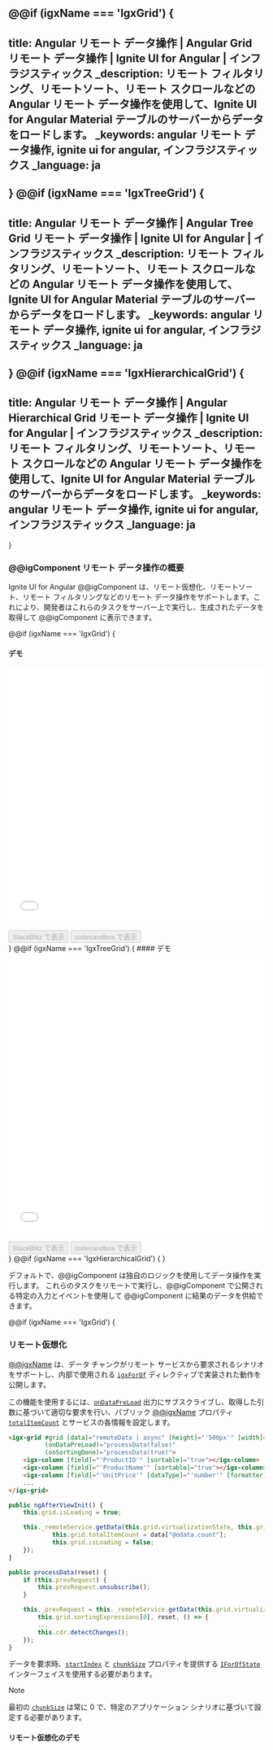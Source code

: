 @@if (igxName === 'IgxGrid') {
---
title: Angular リモート データ操作 | Angular Grid リモート データ操作 | Ignite UI for Angular | インフラジスティックス
_description: リモート フィルタリング、リモートソート、リモート スクロールなどの Angular リモート データ操作を使用して、Ignite UI for Angular Material テーブルのサーバーからデータをロードします。
_keywords: angular リモート データ操作, ignite ui for angular, インフラジスティックス
_language: ja
---
}
@@if (igxName === 'IgxTreeGrid') {
---
title: Angular リモート データ操作 | Angular Tree Grid リモート データ操作 | Ignite UI for Angular | インフラジスティックス
_description: リモート フィルタリング、リモートソート、リモート スクロールなどの Angular リモート データ操作を使用して、Ignite UI for Angular Material テーブルのサーバーからデータをロードします。
_keywords: angular リモート データ操作, ignite ui for angular, インフラジスティックス
_language: ja
---
}
@@if (igxName === 'IgxHierarchicalGrid') {
---
title: Angular リモート データ操作 | Angular Hierarchical Grid リモート データ操作 | Ignite UI for Angular | インフラジスティックス
_description: リモート フィルタリング、リモートソート、リモート スクロールなどの Angular リモート データ操作を使用して、Ignite UI for Angular Material テーブルのサーバーからデータをロードします。
_keywords: angular リモート データ操作, ignite ui for angular, インフラジスティックス
_language: ja
---
}

### @@igComponent リモート データ操作の概要

Ignite UI for Angular @@igComponent は、リモート仮想化、リモートソート、リモート フィルタリングなどのリモート データ操作をサポートします。これにより、開発者はこれらのタスクをサーバー上で実行し、生成されたデータを取得して @@igComponent に表示できます。

@@if (igxName === 'IgxGrid') {
#### デモ

<div class="sample-container loading" style="height:500px">
    <iframe id="grid-remote-scenarios-iframe" src='{environment:demosBaseUrl}/grid/grid-remote-filtering' width="100%" height="100%" seamless frameborder="0" onload="onSampleIframeContentLoaded(this);"></iframe>
</div>
<br/>
<div>
<button data-localize="stackblitz" disabled class="stackblitz-btn" data-iframe-id="grid-remote-scenarios-iframe" data-demos-base-url="{environment:demosBaseUrl}">StackBlitz で表示</button>
<button data-localize="codesandbox" disabled class="codesandbox-btn" data-iframe-id="grid-remote-scenarios-iframe" data-demos-base-url="{environment:demosBaseUrl}">codesandbox で表示</button>
</div>
}
@@if (igxName === 'IgxTreeGrid') {
#### デモ

<div class="sample-container loading" style="height:550px">
    <iframe id="treegrid-remotefiltering-iframe" src='{environment:demosBaseUrl}/tree-grid/treegrid-remote-filtering' width="100%" height="100%" seamless frameborder="0" onload="onSampleIframeContentLoaded(this);"></iframe>
</div>
<br/>
<div>
<button data-localize="stackblitz" disabled class="stackblitz-btn" data-iframe-id="treegrid-remotefiltering-iframe" data-demos-base-url="{environment:demosBaseUrl}">StackBlitz で表示</button>
<button data-localize="codesandbox" disabled class="codesandbox-btn" data-iframe-id="treegrid-remotefiltering-iframe" data-demos-base-url="{environment:demosBaseUrl}">codesandbox で表示</button>
</div>
<div class="divider--half"></div>
}
@@if (igxName === 'IgxHierarchicalGrid') {
 <!-- TODO -->
}

デフォルトで、@@igComponent は独自のロジックを使用してデータ操作を実行します。
これらのタスクをリモートで実行し、@@igComponent で公開される特定の入力とイベントを使用して @@igComponent に結果のデータを供給できます。

@@if (igxName === 'IgxGrid') {
### リモート仮想化

[@@igxName]({environment:angularApiUrl}/classes/@@igTypeDoc.html) は、データ チャンクがリモート サービスから要求されるシナリオをサポートし、内部で使用される [`igxForOf`]({environment:angularApiUrl}/classes/igxforofdirective.html) ディレクティブで実装された動作を公開します。

この機能を使用するには、[`onDataPreLoad`]({environment:angularApiUrl}/classes/@@igTypeDoc.html#ondatapreload) 出力にサブスクライブし、取得した引数に基づいて適切な要求を行い、パブリック [@@igxName]({environment:angularApiUrl}/classes/@@igTypeDoc.html) プロパティ [`totalItemCount`]({environment:angularApiUrl}/classes/@@igTypeDoc.html#totalitemcount) とサービスの各情報を設定します。

```html
<igx-grid #grid [data]="remoteData | async" [height]="'500px'" [width]="'100%'" [autoGenerate]='false'
          (onDataPreLoad)="processData(false)"
          (onSortingDone)="processData(true)">
    <igx-column [field]="'ProductID'" [sortable]="true"></igx-column>
    <igx-column [field]="'ProductName'" [sortable]="true"></igx-column>
    <igx-column [field]="'UnitPrice'" [dataType]="'number'" [formatter]="formatCurrency" [sortable]="true"></igx-column>
    ...
</igx-grid>
```

```typescript
public ngAfterViewInit() {
    this.grid.isLoading = true;

    this._remoteService.getData(this.grid.virtualizationState, this.grid.sortingExpressions[0], true, (data) => {
            this.grid.totalItemCount = data["@odata.count"];
            this.grid.isLoading = false;
    });
}

public processData(reset) {
    if (this.prevRequest) {
        this.prevRequest.unsubscribe();
    }

    this._prevRequest = this._remoteService.getData(this.grid.virtualizationState,
        this.grid.sortingExpressions[0], reset, () => {
        ...
        this.cdr.detectChanges();
    });
}
```

データを要求時、[`startIndex`]({environment:angularApiUrl}/interfaces/iforofstate.html#startindex) と [`chunkSize`]({environment:angularApiUrl}/interfaces/iforofstate.html#chunksize) プロパティを提供する [`IForOfState`]({environment:angularApiUrl}/interfaces/iforofstate.html) インターフェイスを使用する必要があります。

>[!NOTE]
>最初の [`chunkSize`]({environment:angularApiUrl}/interfaces/iforofstate.html#chunksize) は常に 0 で、特定のアプリケーション シナリオに基づいて設定する必要があります。

#### リモート仮想化のデモ

<div class="sample-container loading" style="height:550px">
    <iframe id="grid-sample-4-iframe" data-src='{environment:demosBaseUrl}/grid/grid-sample-4' width="100%" height="100%" seamless frameBorder="0" class="lazyload" onload="onSampleIframeContentLoaded(this);"></iframe>
</div>
<br/>
<div>
<button data-localize="stackblitz" disabled class="stackblitz-btn" data-iframe-id="grid-sample-4-iframe" data-demos-base-url="{environment:demosBaseUrl}">StackBlitz で表示</button>
<button data-localize="codesandbox" disabled class="codesandbox-btn" data-iframe-id="grid-sample-4-iframe" data-demos-base-url="{environment:demosBaseUrl}">codesandbox で表示</button>
</div>

#### 無限スクロール

 エンドポイントからデータを分割して取得するシナリオの一般的なデザインは、無限スクロールです。データ グリッドの場合、エンドユーザーが一番下までスクロールすることによってトリガーされたロードデータが連続的に増加します。次の段落では、利用可能な API を使用して、`IgxGrid` で無限スクロールを簡単に実現する方法を説明します。

無限スクロールを実装するには、データを分割してフェッチする必要があります。すでにフェッチされたデータはローカルに保存し、チャンクの長さおよび数を決定する必要があります。また、グリッドで最後に表示されるデータ行インデックスを追跡する必要があります。このように、`startIndex` と `chunkSize` プロパティを使用して、ユーザーが上にスクロールして既にフェッチしたデータを表示するか、下にスクロールしてエンドポイントからさらにデータをフェッチする必要があるかを決定できます。

最初に、データの最初のチャンクをフェッチするために `ngAfterViewInit` ライフサイクル フックを使用します。`totalItemCount` プロパティはグリッドがスクロールバーのサイズを正しく設定できるために重要です。

```typescript
public ngAfterViewInit() {
    ...
    this._remoteService.loadDataForPage(this.page, this.pageSize, (request) => {
        if (request.data) {
            this.grid.totalItemCount = this.page * this.pageSize;
            this.grid.data = this._remoteService.getCachedData({startIndex: 0, chunkSize: 10});
            this.totalItems = request.data["@odata.count"];
            this.totalPageCount = Math.ceil(this.totalItems / this.pageSize);
            this.grid.isLoading = false;
        }
    });
    ...
}
```

さらに、`onDataPreLoad` 出力にサブスクライブする必要があります。これにより、グリッドが現在ロードされているものではなく、異なるチャンクを表示しようとするときに必要なデータを提供できます。イベント ハンドラーで、ローカルに既にキャッシュされている新しいデータをフェッチするか、データを返すかを決定する必要があります。

```typescript
public handlePreLoad() {
    const isLastChunk = this.grid.totalItemCount ===
                        this.grid.virtualizationState.startIndex + this.grid.virtualizationState.chunkSize;
    // when last chunk reached load another page of data
    if (isLastChunk) {
        if (this.totalPageCount === this.page) {
            this.grid.data = this._remoteService.getCachedData(this.grid.virtualizationState);
            return;
        }
        this.page++;
        this.grid.isLoading = true;
        this._remoteService.loadDataForPage(this.page, this.pageSize, (request) => {
            if (request.data) {
                this.grid.totalItemCount = Math.min(this.page * this.pageSize, this.totalItems);
                this.grid.data = this._remoteService.getCachedData(this.grid.virtualizationState);
                this.grid.isLoading = false;
            }
        });
    } else {
        this.grid.data = this._remoteService.getCachedData(this.grid.virtualizationState);
    }
}
```


#### 無限スクロールのデモ
<div class="sample-container loading" style="height:510px">
    <iframe id="grid-sample-5-iframe" data-src='{environment:demosBaseUrl}/grid/grid-sample-5' width="100%" height="100%" seamless frameBorder="0" class="lazyload" onload="onSampleIframeContentLoaded(this);"></iframe>
</div>
<br/>
<div>
<button data-localize="stackblitz" disabled class="stackblitz-btn" data-iframe-id="grid-sample-5-iframe" data-demos-base-url="{environment:demosBaseUrl}">StackBlitz で表示</button>
<button data-localize="codesandbox" disabled class="codesandbox-btn" data-iframe-id="grid-sample-5-iframe" data-demos-base-url="{environment:demosBaseUrl}">codesandbox で表示</button>
</div>

### リモート ソート/フィルタリング

リモート ソートとフィルタリングには、取得した引数に基づいて適切な要求を実行するために [`onDataPreLoad`]({environment:angularApiUrl}/classes/@@igTypeDoc.html#ondatapreload)、[`sortingExpressionsChange`]({environment:angularApiUrl}/classes/@@igTypeDoc.html#sortingexpressionschange) および [`filteringExpressionsTreeChange`]({environment:angularApiUrl}/classes/@@igTypeDoc.html#filteringexpressionstreechange) 出力にサブスクライブし、サービスから送信される相対する情報とパブリック [@@igxName]({environment:angularApiUrl}/classes/@@igTypeDoc.html) の [`totalItemCount`]({environment:angularApiUrl}/classes/@@igTypeDoc.html#totalitemcount) プロパティを設定する必要があります。

また、**rxjs** `debounceTime` 関数を使用します。この関数は、特定の期間の経過後、別のソースが出力されない場合にのみ、Observable のソースから値を出力します。この方法では、ユーザーが中断することなく指定された時間が経過した場合にのみ、リモート操作がトリガーされます。

```typescript
const DEBOUNCE_TIME = 300;
...
public ngAfterViewInit() {
    ...
    this.grid.onDataPreLoad.pipe(
        debounceTime(DEBOUNCE_TIME),
        takeUntil(this.destroy$)
    ).subscribe(() => {
        this.processData();
    });

    this.grid.filteringExpressionsTreeChange.pipe(
        debounceTime(DEBOUNCE_TIME),
        takeUntil(this.destroy$)
    ).subscribe(() => {
        this.processData(true);
    });

    this.grid.sortingExpressionsChange.pipe(
        debounceTime(DEBOUNCE_TIME),
        takeUntil(this.destroy$)
    ).subscribe(() => {
        this.processData();
    });
}
```

リモート ソートとフィルタリングが提供される場合、グリッドの組み込みのソートとフィルタリングは必要ありません。グリッドの [`sortStrategy`]({environment:angularApiUrl}/classes/@@igTypeDoc.html#sortstrategy) および [`filterStrategy`]({environment:angularApiUrl}/classes/@@igTypeDoc.html#filterstrategy) 入力をそれぞれのインスタンスの `NoopSortingStrategy` および `NoopFilteringStrategy` に設定して、無効にできます。

```html
<igx-grid #grid [data]="remoteData | async" [height]="'500px'" [width]="'100%'" [autoGenerate]='false'
        [filterStrategy]="noopFilterStrategy"
        [sortStrategy]="noopSortStrategy"
        [allowFiltering]="true">
    ...
</igx-grid>
```

```typescript
public noopFilterStrategy = NoopFilteringStrategy.instance();
public noopSortStrategy = NoopSortingStrategy.instance();
```

>[!NOTE]
>リモー トデータが要求された場合、フィルタリング操作が大文字と小文字を区別します。

#### リモート ソート/フィルタリングのデモ

このトピックのはじめにあるコードの結果は、[デモ](#デモ)で確認できます。
}
@@if (igxName === 'IgxTreeGrid') {
### リモート フィルタリング

リモート フィルタリングを提供するには、受け取った引数に基づいて適切な要求を行うように [`filteringExpressionsTreeChange`]({environment:angularApiUrl}/classes/@@igTypeDoc.html#filteringexpressionstreechange) 出力にサブスクライブする必要があります。[`primaryKey`]({environment:angularApiUrl}/classes/@@igTypeDoc.html#primarykey) と [`foreignKey`]({environment:angularApiUrl}/classes/@@igTypeDoc.html#foreignkey) を提供して、ツリー グリッドのデータ ソースとしてフラット コレクションを使用します。

また、**rxjs** `debounceTime` 関数を使用します。この関数は、特定の期間の経過後、別のソースが出力されない場合にのみ、Observable のソースから値を出力します。この方法では、ユーザーが中断することなく指定された時間が経過した場合にのみ、リモート操作がトリガーされます。

```typescript
const DEBOUNCE_TIME = 300;
...
public ngAfterViewInit() {
    ...
    this.treeGrid.filteringExpressionsTreeChange.pipe(
        debounceTime(DEBOUNCE_TIME),
        takeUntil(this.destroy$)
    ).subscribe(() => {
        this.processData();
    });
}
```

リモート フィルタリングが提供される場合、ツリー グリッドの組み込みのフィルタリングは必要ありません。ツリー グリッドの [`filterStrategy`]({environment:angularApiUrl}/classes/@@igTypeDoc.html#filterstrategy) 入力を `NoopFilteringStrategy` インスタンスに設定して、無効にできます。

```html
<!-- tree-grid-remote-filtering-sample.html -->

<igx-tree-grid #treeGrid [data]="remoteData | async" primaryKey="ID" foreignKey="ParentID" [autoGenerate]="false" width="100%" height="450px"
               [autoGenerate]="false"
               [filterStrategy]="noopFilterStrategy"
               [allowFiltering]="true">
    <igx-column [field]="'Name'" dataType="string"></igx-column>
    <igx-column [field]="'Title'" dataType="string"></igx-column>
    <igx-column [field]="'Age'" dataType="number"></igx-column>
    ...
</igx-tree-grid>
```

```typescript
// tree-grid-remote-filtering-sample.ts

public noopFilterStrategy = NoopFilteringStrategy.instance();

public processData() {
    this.treeGrid.isLoading = true;

    const filteringExpr = this.treeGrid.filteringExpressionsTree;

    this._remoteService.getData(filteringExpr, () => {
        this.treeGrid.isLoading = false;
    });
}
```

リモート フィルタリングは、フラット コレクションで直接実行する必要があります。また、親がフィルターに一致するかどうかにかかわらず、フィルター条件に一致するすべてのレコードにすべての親を含める必要があります (階層をそのままにするためにこれを行います)。結果は以下で確認できます。

>[!NOTE]
>リモー トデータが要求された場合、フィルタリング操作が大文字と小文字を区別します。

#### リモート フィルタリングのデモ

このトピックのはじめにあるコードの結果は、[デモ](#デモ)で確認できます。
}
@@if (igxName === 'IgxHierarchicalGrid') {
 <!-- TODO -->
### 一意の列値ストラテジ
}

@@if (igxName !== 'IgxHierarchicalGrid') {
#### 一意の列値ストラテジ
}

Excel スタイル フィルタリング ダイアログ内のリスト項目は、それぞれの列の一意の値を表します。@@igComponent は、デフォルトでデータソースに基づいてこれらの値を生成します。リモート フィルタリングの場合、グリッドのデータにはサーバーからのすべてのデータが含まれていません。これらの一意の値を手動で提供し、オンデマンドで読み込むために、@@igComponent の [`uniqueColumnValuesStrategy`]({environment:angularApiUrl}/classes/@@igTypeDoc.html#uniquecolumnvaluesstrategy) 入力を利用できます。この入力は、実際には 3 つの引数を提供するメソッドです。
- **column**  - フィルタリング式ツリー。各列に基づいて削減されます。
- **filteringExpressionsTree** - フィルタリング式ツリー。各列に基づいて削減されます。
- **done** -
サーバーから取得されたときに、新しく生成された列値で呼び出されるコールバック。

開発者は、**列**と **filteringExpressionsTree** 引数によって提供される情報に基づいて、必要な一意の列値を手動で生成し、**done** コールバックを呼び出すことができます。

> [!NOTE]
> [`uniqueColumnValuesStrategy`]({environment:angularApiUrl}/classes/@@igTypeDoc.html#uniquecolumnvaluesstrategy) 入力が提供される場合、Excel スタイル フィルタリングでプロセスを生成するデフォルトの一意の値は使用されません。

@@if (igxName === 'IgxGrid') {
```html
<igx-grid #grid1 [data]="data" [filterMode]="'excelStyleFilter'" [uniqueColumnValuesStrategy]="columnValuesStrategy">
    ...
</igx-grid>
```

```typescript
public columnValuesStrategy = (column: IgxColumnComponent,
                               columnExprTree: IFilteringExpressionsTree,
                               done: (uniqueValues: any[]) => void) => {
    // Get specific column data.
    this.remoteValuesService.getColumnData(column, columnExprTree, uniqueValues => done(uniqueValues));
}
```

#### 一意の列値ストラテジのデモ

<div class="sample-container loading" style="height:800px">
    <iframe id="grid-esf-loadOnDemand-iframe" data-src='{environment:demosBaseUrl}/grid/grid-excel-style-filtering-load-on-demand' width="100%" height="100%" seamless frameborder="0" class="lazyload"></iframe>
</div>
<br/>
<div>
<button data-localize="stackblitz" disabled class="stackblitz-btn" data-iframe-id="grid-esf-loadOnDemand-iframe" data-demos-base-url="{environment:demosBaseUrl}">StackBlitz で表示</button>
<button data-localize="codesandbox" disabled class="codesandbox-btn" data-iframe-id="grid-esf-loadOnDemand-iframe" data-demos-base-url="{environment:demosBaseUrl}">codesandbox で表示</button>
</div>
}
@@if (igxName === 'IgxTreeGrid') {
```html
<igx-tree-grid #treeGrid [data]="data" [filterMode]="'excelStyleFilter'" [uniqueColumnValuesStrategy]="columnValuesStrategy">
    ...
</igx-tree-grid>
```

```typescript
public columnValuesStrategy = (column: IgxColumnComponent,
                               columnExprTree: IFilteringExpressionsTree,
                               done: (uniqueValues: any[]) => void) => {
    // Get specific column data.
    this.remoteValuesService.getColumnData(column, columnExprTree, uniqueValues => done(uniqueValues));
}
```

#### 一意の列値ストラテジのデモ

<div class="sample-container loading" style="height:800px">
    <iframe id="tree-grid-esf-loadOnDemand-iframe" data-src='{environment:demosBaseUrl}/tree-grid/treegrid-excel-style-filtering-load-on-demand' width="100%" height="100%" seamless frameborder="0" class="lazyload"></iframe>
</div>
<br/>
<div>
<button data-localize="stackblitz" disabled class="stackblitz-btn" data-iframe-id="tree-grid-esf-loadOnDemand-iframe" data-demos-base-url="{environment:demosBaseUrl}">StackBlitz で表示</button>
<button data-localize="codesandbox" disabled class="codesandbox-btn" data-iframe-id="tree-grid-esf-loadOnDemand-iframe" data-demos-base-url="{environment:demosBaseUrl}">codesandbox で表示</button>
</div>
}
@@if (igxName === 'IgxHierarchicalGrid') {
```html
<igx-hierarchical-grid #hierarchicalGrid [primaryKey]="'Artist'" [data]="data" [filterMode]="'excelStyleFilter'"
                       [uniqueColumnValuesStrategy]="singersColumnValuesStrategy">
    ...
    <igx-row-island [primaryKey]="'Album'" [allowFiltering]="true" [filterMode]="'excelStyleFilter'"
                    [uniqueColumnValuesStrategy]="albumsColumnValuesStrategy">
        ...
    </igx-row-island>
</igx-hierarchical-grid>
```

```typescript
public singersColumnValuesStrategy = (column: IgxColumnComponent,
                                      columnExprTree: IFilteringExpressionsTree,
                                      done: (uniqueValues: any[]) => void) => {
// Get specific column data for the singers.
this.remoteValuesService.getColumnData(
    null, "Singers", column, columnExprTree, uniqueValues => done(uniqueValues));
}

public albumsColumnValuesStrategy = (column: IgxColumnComponent,
                                     columnExprTree: IFilteringExpressionsTree,
                                     done: (uniqueValues: any[]) => void) => {
// Get specific column data for the albums of a specific singer.
const parentRowId = (column.grid as any).foreignKey;
this.remoteValuesService.getColumnData(
    parentRowId, "Albums", column, columnExprTree, uniqueValues => done(uniqueValues));
}
```

#### 一意の列値ストラテジのデモ

<div class="sample-container loading" style="height:800px">
    <iframe id="hierarchical-grid-esf-load-on-demand-iframe" data-src='{environment:demosBaseUrl}/hierarchical-grid/hierarchical-grid-excel-style-filtering-load-on-demand' width="100%" height="100%" seamless frameborder="0" class="lazyload"></iframe>
</div>
<br/>
<div>
<button data-localize="stackblitz" disabled class="stackblitz-btn" data-iframe-id="hierarchical-grid-esf-load-on-demand-iframe" data-demos-base-url="{environment:demosBaseUrl}">StackBlitz で表示</button>
<button data-localize="codesandbox" disabled class="codesandbox-btn" data-iframe-id="hierarchical-grid-esf-load-on-demand-iframe" data-demos-base-url="{environment:demosBaseUrl}">codesandbox で表示</button>
</div>
}

Excel スタイル フィルタリングのカスタム ロード テンプレートを提供するには、`igxExcelStyleLoading` ディレクティブを使用できます。

```html
<@@igSelector [data]="data" [filterMode]="'excelStyleFilter'" [uniqueColumnValuesStrategy]="columnValuesStrategy">
    ...
    <ng-template igxExcelStyleLoading>
        Loading ...
    </ng-template>
</@@igSelector>
```

<div class="divider--half"></div>

### リモート ページング

@@if (igxName === 'IgxGrid' || igxName === 'IgxHierarchicalGrid') {
はじめにデータ フェッチングを行うサービスを宣言します。
デフォルトのページング テンプレートを使用する場合、`totalRecords` プロパティを設定する必要があります。それにより、グリッドは合計リモート レコードに基づいて合計ページ番号を計算できます。注: リモート サービスからフェッチ データを実装する必要があります。
ページ カウントを計算するためにすべてのデータ項目のカウントをが必要なため、ロジックをサービスに追加する必要があります。
```typescript
@Injectable()
export class RemotePagingService {
    public remoteData: BehaviorSubject<any[]>;
    public dataLenght: BehaviorSubject<number> = new BehaviorSubject(0);
    public url = "https://www.igniteui.com/api/products";

    constructor(private http: HttpClient) {
        this.remoteData = new BehaviorSubject([]);
    }

    public getData(index?: number, perPage?: number): any {
        let qS = "";

        if (perPage) {
            qS = `?$skip=${index}&$top=${perPage}&$count=true`;
        }

        this.http
            .get(`${this.url + qS}`).pipe(
                map((data: any) => {
                    return data;
                })
            ).subscribe((data) => this.remoteData.next(data));
    }

    public getDataLength(): any {
        return this.http.get(this.url).pipe(
            map((data: any) => {
                return data.length;
            })
        );
    }
}
```
サービスを宣言した後にコンポーネントを作成する必要があり、@@igComponent コンストラクションとデータ サブスクリプションを処理します。
@@if (igxName === 'IgxGrid') {
```typescript
export class RemotePagingGridSample implements OnInit, AfterViewInit {
    public data: Observable<any[]>;
    private _dataLengthSubscriber;

    constructor(private remoteService: RemoteService) {}

    public ngOnInit() {
        this.data = this.remoteService.remoteData.asObservable();

        this._dataLengthSubscriber = this.remoteService.getDataLength().subscribe((data) => {
            this.totalCount = data;
            this.grid1.isLoading = false;
        });
    }

    public ngOnDestroy() {
        if (this._dataLengthSubscriber) {
            this._dataLengthSubscriber.unsubscribe();
        }
    }
}
```
}
@@if (igxName === 'IgxHierarchicalGrid') {
```typescript
export class HGridRemotePagingSampleComponent implements OnInit, AfterViewInit, OnDestroy {
    public page = 0;
    public lastPage = false;
    public firstPage = true;
    public totalPages: number = 1;
    public totalCount = 0;

    constructor(private remoteService: RemotePagingService) {}

    public ngOnInit() {
        this.data = this.remoteService.remoteData.asObservable();

        this._dataLengthSubscriber = this.remoteService.getDataLength().subscribe((data) => {
            this.totalCount = data;
            this.grid1.isLoading = false;
        });
    }

    public ngOnDestroy() {
        if (this._dataLengthSubscriber) {
            this._dataLengthSubscriber.unsubscribe();
        }
    }
}
```
}
}
@@if (igxName === 'IgxTreeGrid') {
このサンプルでは、​​子レコードがいくつあっても、ページごとに一定数のルート レコードを表示する方法を示します。レベル (root または child) に関係なく一定数のレコードを表示するビルトインの Tree Grid ページング アルゴリズムをキャンセルするには、[`perPage`]({environment:angularApiUrl}/classes/@@igTypeDoc.html#perpage) プロパティを `Number.MAX_SAFE_INTEGER` に設定してください。
```html
<igx-tree-grid #treeGrid ...
               [paging]="true" [perPage]="maxPerPage">
```
```typescript
public maxPerPage = Number.MAX_SAFE_INTEGER;
```
}
要求されたページのデータのみを取得し、選択したページと項目 [`perPage`]({environment:angularApiUrl}/classes/@@igTypeDoc.html#perpage) に基づいて `skip` と `top` パラメーターをリモート サービスに渡すためのカスタム ページャー テンプレートを作成します。構成を簡単にするには、`<igx-paginator>` を使用します。

@@if (igxName === 'IgxGrid') {
```html
<ng-template #customPager let-api>
    <igx-paginator #paginator
        [totalRecords]="totalCount"
        [(perPage)]="perPage"
        [selectOptions]="selectOptions"
        [displayDensity]="grid1.displayDensity"
        (pageChange)="paginate($event)">
    </igx-paginator>
</ng-template>
```

```typescript
@ViewChild("customPager", { read: TemplateRef, static: true }) public remotePager: TemplateRef<any>;
@ViewChild("grid1", { static: true }) public grid1: IgxGridComponent;

private _perPage = 10;
private _dataLengthSubscriber;

constructor(private remoteService: RemotePagingService) {
}

...

public ngAfterViewInit() {
    this.grid1.isLoading = true;
    this.remoteService.getData(0, this.perPage);
}

public paginate(page: number) {
    this.page = page;
    const skip = this.page * this.perPage;
    const top = this.perPage;

    this.remoteService.getData(skip, top);
}

```
}
@@if (igxName === 'IgxHierarchicalGrid') {
```html
<ng-template #customPager let-api>
    <igx-paginator #paginator
        [totalRecords]="totalCount"
        [(perPage)]="perPage"
        [selectOptions]="selectOptions"
        [displayDensity]="grid1.displayDensity"
        (pageChange)="paginate($event)">
    </igx-paginator>
</ng-template>
```
```typescript
@ViewChild("customPager", { read: TemplateRef })
public remotePager: TemplateRef<any>;
public title = "gridPaging";

@ViewChild("layout1")
public layout1: IgxRowIslandComponent;

@ViewChild("hierarchicalGrid")
public hierarchicalGrid: IgxHierarchicalGridComponent;

...

public ngAfterViewInit() {
    this.hierarchicalGrid.isLoading = true;
    this.remoteService.getData(
        { parentID: null, rootLevel: true, key: "Customers" }, 0, this.perPage).subscribe((data) => {
        this.hierarchicalGrid.isLoading = false;
        this.hierarchicalGrid.data = data;
        this.hierarchicalGrid.paginationTemplate = this.remotePager;
        this.hierarchicalGrid.cdr.detectChanges();
    });
}

public paginate(page: number) {
    this.page = page;
    const skip = this.page * this.perPage;
    const top = this.perPage;

    this.remoteService.getData(skip, top);
}

```
}
@@if (igxName === 'IgxTreeGrid') {
```html
<ng-template #customPager let-api>
    <igx-paginator #paginator
        [totalRecords]="totalCount"
        [(perPage)]="perPage"
        [selectOptions]="selectOptions"
        [displayDensity]="grid1.displayDensity"
        (pageChange)="paginate($event)">
    </igx-paginator>
</ng-template>
```

```typescript
public paginate(page: number) {
    this.page = page;
    const skip = this.page * this.perPage;
    const top = this.perPage;

    this.remoteService.getData(skip, top);
}
```
}
最後にグリッドのテンプレートを宣言します。
@@if (igxName === 'IgxGrid') {
```html
<@@igSelector #@@igObjectRef [data]="data | async" width="960px" height="550px" [paging]="true" [perPage]="perPage">
    <igx-column field="ID"></igx-column>
    <igx-column field="ProductName"></igx-column>
    <igx-column field="QuantityPerUnit"></igx-column>
    <igx-column field="SupplierName"></igx-column>
    <igx-column field="UnitsInStock"></igx-column>
    <igx-column field="Rating"></igx-column>
</@@igSelector>
```
}
@@if (igxName === 'IgxHierarchicalGrid') {
```html
<igx-hierarchical-grid [paging]="true" [perPage]="perPage"
    [primaryKey]="'CustomerID'" [height]="'550px'" [width]="'100%'" #hierarchicalGrid>
    <igx-column field="CustomerID"></igx-column>
        <igx-column field="CompanyName"></igx-column>
        <igx-column field="ContactName"></igx-column>
        <igx-column field="ContactTitle"></igx-column>
        <igx-column field="Country"></igx-column>
        <igx-column field="Phone"></igx-column>
        ...
</igx-hierarchical-grid>
```
}
@@if (igxName === 'IgxTreeGrid') {
```html
<igx-tree-grid #treeGrid [data]="data | async" childDataKey="Content" expansionDepth="0" width="100%"
                [paging]="true" [perPage]="maxPerPage" [paginationTemplate]="customPager">
    <igx-column field="Name">
        <ng-template igxCell let-cell="cell" let-val>
            <igx-icon *ngIf="cell.rowData.Type === 'File folder'" fontSet="material" class="typeIcon">folder</igx-icon>
            <igx-icon *ngIf="cell.rowData.Type === 'JPG File'" fontSet="material" class="typeIcon">photo</igx-icon>
            {{val}}
        </ng-template>
    </igx-column>
    <igx-column field="Type"></igx-column>
    <igx-column field="Size" dataType="number" [formatter]="formatSize"></igx-column>
</igx-tree-grid>
```
}

上記すべての設定を完了すると以下のような結果になります。

#### デモ

@@if (igxName === 'IgxGrid') {
<div class="sample-container loading" style="height:620px">
    <iframe id="grid-remote-paging-sample-iframe" data-src='{environment:demosBaseUrl}/grid/grid-remote-paging-sample' width="100%" height="100%" seamless frameBorder="0" class="lazyload"></iframe>
</div>
<br/>
<div>
<button data-localize="stackblitz" disabled class="stackblitz-btn" data-iframe-id="grid-remote-paging-sample-iframe" data-demos-base-url="{environment:demosBaseUrl}">Stackblitz で表示</button>
<button data-localize="codesandbox" disabled class="codesandbox-btn" data-iframe-id="grid-remote-paging-sample-iframe" data-demos-base-url="{environment:demosBaseUrl}">codesandbox で表示</button>
</div>
}
@@if (igxName === 'IgxTreeGrid') {
<div class="sample-container loading" style="height:560px">
    <iframe id="tree-grid-remote-paging-sample-iframe" data-src='{environment:demosBaseUrl}/tree-grid/treegrid-remote-paging' width="100%" height="100%" seamless frameBorder="0" class="lazyload"></iframe>
</div>
<br/>
<div>
<button data-localize="stackblitz" disabled class="stackblitz-btn" data-iframe-id="tree-grid-remote-paging-sample-iframe" data-demos-base-url="{environment:demosBaseUrl}">Stackblitz で表示</button>
<button data-localize="codesandbox" disabled class="codesandbox-btn" data-iframe-id="tree-grid-remote-paging-sample-iframe" data-demos-base-url="{environment:demosBaseUrl}">codesandbox で表示</button>
</div>
<div class="divider--half"></div>
}
@@if (igxName === 'IgxHierarchicalGrid') {
<div class="sample-container loading" style="height:580px">
    <iframe id="hierarchical-grid-remote-paging-sample-iframe" data-src='{environment:demosBaseUrl}/hierarchical-grid/hierarchical-grid-remote-paging' width="100%" height="100%" seamless frameBorder="0" class="lazyload"></iframe>
</div>
<br/>
<div>
<button data-localize="stackblitz" disabled class="stackblitz-btn" data-iframe-id="hierarchical-grid-remote-paging-sample-iframe" data-demos-base-url="{environment:demosBaseUrl}">Stackblitz で表示</button>
<button data-localize="codesandbox" disabled class="codesandbox-btn" data-iframe-id="hierarchical-grid-remote-paging-sample-iframe" data-demos-base-url="{environment:demosBaseUrl}">codesandbox で表示</button>
</div>
<div class="divider--half"></div>
}

@@if (igxName === 'IgxGrid') {
### カスタム テンプレートのリモート ページング

独自のページング動作を定義するために、ページング テンプレートを使用してカスタム ロジックを追加できます。上記を実証するために、リモート ページングの例を拡張する方法を説明します。

<div class="sample-container loading" style="height:620px">
    <iframe id="grid-custom-remote-paging-sample-iframe" data-src='{environment:demosBaseUrl}/grid/grid-custom-remote-paging-sample' width="100%" height="100%" seamless frameBorder="0" class="lazyload"></iframe>
</div>
<br/>
<div>
<button data-localize="stackblitz" disabled class="stackblitz-btn" data-iframe-id="grid-custom-remote-paging-sample-iframe" data-demos-base-url="{environment:demosBaseUrl}">Stackblitz で表示</button>
<button data-localize="codesandbox" disabled class="codesandbox-btn" data-iframe-id="grid-custom-remote-paging-sample-iframe" data-demos-base-url="{environment:demosBaseUrl}">codesandbox で表示</button>
</div>

以下は、独自の `next` および `previous` ページ操作を実装するために定義したメソッドです。

```typescript
@ViewChild("customPager", { read: TemplateRef, static: true }) public remotePager: TemplateRef<any>;
@ViewChild("grid1", { static: true }) public grid1: IgxGridComponent;

public nextPage() {
    this.firstPage = false;
    this.page++;
    const skip = this.page * this.perPage;
    const top = this.perPage;
    this.remoteService.getData(skip, top);
    if (this.page + 1 >= this.totalPages) {
        this.lastPage = true;
    }
    this.setNumberOfPagingItems(this.page, this.totalPages);
}

public previousPage() {
    this.lastPage = false;
    this.page--;
    const skip = this.page * this.perPage;
    const top = this.perPage;
    this.remoteService.getData(skip, top);
    if (this.page <= 0) {
        this.firstPage = true;
    }
    this.setNumberOfPagingItems(this.page, this.totalPages);
}

public paginate(page: number, recalc = false) {
    this.page = page;
    const skip = this.page * this.perPage;
    const top = this.perPage;
    if (recalc) {
        this.totalPages = Math.ceil(this.totalCount / this.perPage);
    }
    this.setNumberOfPagingItems(this.page, this.totalPages);
    this.remoteService.getData(skip, top);
    this.buttonDeselection(this.page, this.totalPages);
}

public buttonDeselection(page: number, totalPages: number) {
...
}

...
public ngAfterViewInit() {
    this.grid1.isLoading = true;
    this.remoteService.getData(0, this.perPage);
}

```

}

@@if (igxName === 'IgxGrid') {

### 一括編集のリモート ページング

これまでの例で、リモート データで @@igxName を設定する方法を説明しました。次に、[一括編集のトピック](batch_editing.html)に従ってグリッドのバッチ編集を有効にします。

サンプルを続行する前に、現在のユースケースを明確します。ページネーションを実行すると、グリッドには現在のページのデータのみが含まれます。新しい行を追加すると、(一括編集により) 新しく追加された行はグリッドに含まれる現在のデータと連結されます。したがって、サーバーが指定されたページのデータを返さない場合、グリッドのデータソースは新しく追加された行のみで構成され、グリッドは定義されたページ設定 (page、perPage) に基づいてページを作成します。

```typescript
public ngOnInit() {
  ...
    this._dataLengthSubscriber = this.remoteService.getDataLength().subscribe((data) => {
        this.totalCount = data;
        this._recordOnServer = data;
        this._totalPagesOnServer = Math.floor(this.totalCount / this.perPage);
        this.grid1.isLoading = false;
    });
    }
```

このユースケースを適切に処理するには、カスタム ロジックを実装する必要があります。最初に、サーバー上にあるレコードの総数を知る必要があります。サーバーのデータ ページの総数を計算し (`this._totalPagesOnServer ` を参照)、その値に基づいてカスタム ページネーション ロジックを実装します。

```typescript

public paginate(page: number) {
    this.grid1.endEdit(true);
    if (page > this._totalPagesOnServer) {
        if (this.page !== this._totalPagesOnServer) {
            const skipEl = this._totalPagesOnServer * this.perPage;
            this.remoteService.getData(skipEl, this.perPage);
        }
        this.grid1.page = page - this._totalPagesOnServer;
        this.page = page;
        return;
    } else {
        this.grid1.page = 0;
    }
    this.page = page;
    const skip = this.page * this.perPage;
    this.remoteService.getData(skip, this.perPage);
}

```

**paginate** メソッドで示されるように、 `_totalPagesOnServer` 値に基づいてカスタム ページネーション ロジックが実行されます。


#### デモ


<div class="sample-container loading" style="height:620px">
    <iframe id="remote-paging-batch-editing-iframe" data-src='{environment:demosBaseUrl}/grid/remote-paging-batch-editing' width="100%" height="100%" seamless frameBorder="0" class="lazyload"></iframe>
</div>
<br/>
<div>
<button data-localize="stackblitz" disabled class="stackblitz-btn" data-iframe-id="remote-paging-batch-editing-iframe" data-demos-base-url="{environment:demosBaseUrl}">StackBlitz で表示</button>
<button data-localize="codesandbox" disabled class="codesandbox-btn" data-iframe-id="remote-paging-batch-editing-iframe" data-demos-base-url="{environment:demosBaseUrl}">codesandbox で表示</button>
</div>
}

### API リファレンス
<div class="divider--half"></div>

* [@@igxNameComponent API]({environment:angularApiUrl}/classes/@@igTypeDoc.html)
* [@@igxNameComponent スタイル]({environment:sassApiUrl}/index.html#function-igx-grid-theme)

### その他のリソース
<div class="divider--half"></div>

* [@@igComponent 概要](@@igMainTopic.md)
* [仮想化とパフォーマンス](virtualization.md)
* [フィルタリング](filtering.md)
* [ソート](sorting.md)
* [ページング](paging.md)
* [集計](summaries.md)
* [列移動](column_moving.md)
* [列のピン固定](column_pinning.md)
* [列のサイズ変更](column_resizing.md)
* [選択](selection.md)

<div class="divider--half"></div>
コミュニティに参加して新しいアイデアをご提案ください。

* [Ignite UI for Angular **フォーラム** (英語)](https://www.infragistics.com/community/forums/f/ignite-ui-for-angular)
* [Ignite UI for Angular **GitHub** (英語)](https://github.com/IgniteUI/igniteui-angular)
